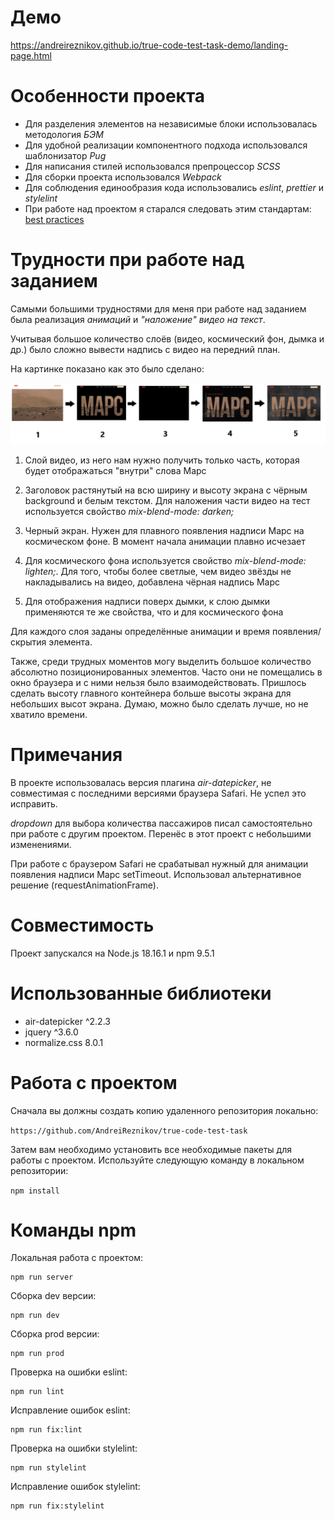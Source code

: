 # Демо

https://andreireznikov.github.io/true-code-test-task-demo/landing-page.html

# Особенности проекта

- Для разделения элементов на независимые блоки использовалась методология *БЭМ*
- Для удобной реализации компонентного подхода использовался шаблонизатор *Pug*
- Для написания стилей использовался препроцессор *SCSS*
- Для сборки проекта использовался *Webpack*
- Для соблюдения единообразия кода использовались *eslint*, *prettier* и *stylelint*
- При работе над проектом я старался следовать этим стандартам: [best practices](https://github.com/fullstack-development/front-end-best-practices)

# Трудности при работе над заданием

Самыми большими трудностями для меня при работе над заданием была реализация *анимаций* и *"наложение" видео на текст*.

Учитывая большое количество слоёв (видео, космический фон, дымка и др.) было сложно вывести надпись с видео на передний план.

На картинке показано как это было сделано:

![steps](/readme-img/steps.jpg "steps")

1. Слой видео, из него нам нужно получить только часть, которая будет отображаться "внутри" слова Марс

2. Заголовок растянутый на всю ширину и высоту экрана с чёрным background и белым текстом. Для наложения части видео на тест используется свойство *mix-blend-mode: darken;*

3. Черный экран. Нужен для плавного появления надписи Марс на космическом фоне. В момент начала анимации плавно исчезает

4. Для космического фона используется свойство *mix-blend-mode: lighten;*. Для того, чтобы более светлые, чем видео звёзды не накладывались на видео, добавлена чёрная надпись Марс

5. Для отображения надписи поверх дымки, к слою дымки применяются те же свойства, что и для космического фона

Для каждого слоя заданы определённые анимации и время появления/скрытия элемента.

Также, среди трудных моментов могу выделить большое количество абсолютно позиционированных элементов. Часто они не помещались в окно браузера и с ними нельзя было взаимодействовать. Пришлось сделать высоту главного контейнера больше высоты экрана для небольших высот экрана. Думаю, можно было сделать лучше, но не хватило времени.

# Примечания

В проекте использовалась версия плагина *air-datepicker*, не совместимая с последними версиями браузера Safari. Не успел это исправить.

*dropdown* для выбора количества пассажиров писал самостоятельно при работе с другим проектом. Перенёс в этот проект с небольшими изменениями.

При работе с браузером Safari не срабатывал нужный для анимации появления надписи Марс setTimeout. Использовал альтернативное решение (requestAnimationFrame).

# Совместимость

Проект запускался на Node.js 18.16.1 и npm 9.5.1

# Использованные библиотеки

- air-datepicker ^2.2.3
- jquery ^3.6.0
- normalize.css 8.0.1

# Работа с проектом

Сначала вы должны создать копию удаленного репозитория локально:

`https://github.com/AndreiReznikov/true-code-test-task`

Затем вам необходимо установить все необходимые пакеты для работы с проектом. Используйте следующую команду в локальном репозитории:

`npm install`

# Команды npm

Локальная работа с проектом:
```
npm run server
```
Сборка dev версии:
```
npm run dev
```
Сборка prod версии:
```
npm run prod
```
Проверка на ошибки eslint:
```
npm run lint
```
Исправление ошибок eslint:
```
npm run fix:lint
```
Проверка на ошибки stylelint:
```
npm run stylelint
```
Исправление ошибок stylelint:
```
npm run fix:stylelint
```

